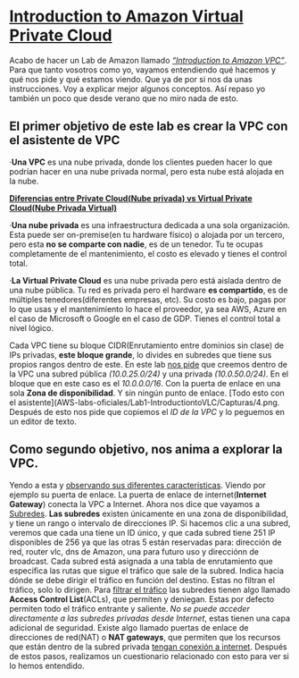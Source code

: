 # [Introduction to Amazon Virtual Private Cloud](AWS-labs-oficiales/Lab1-IntroductiontoVLC/Capturas/1.png)
Acabo de hacer un Lab de Amazon llamado [_“Introduction to Amazon VPC”_](AWS-labs-oficiales/Lab1-IntroductiontoVLC/Capturas/2.png).
Para que tanto vosotros como yo, vayamos entendiendo qué hacemos y qué nos pide y qué estamos viendo. Que ya de por si nos da unas instrucciones. Voy a explicar mejor algunos conceptos.
Así repaso yo también un poco que desde verano que no miro nada de esto.
## El primer objetivo de este lab es crear la VPC con el asistente de VPC

·**Una VPC** es una nube privada, donde los clientes pueden hacer lo que podrían hacer en una nube privada normal, pero esta nube está alojada en la nube.

<ins> **Diferencias entre Private Cloud(Nube privada) vs Virtual Private Cloud(Nube Privada Virtual)** </ins>

·**Una nube privada** es una infraestructura dedicada a una sola organización. Esta puede ser on-premise(en tu hardware físico) o alojada por un tercero, pero esta **no se comparte con nadie**, es de un tenedor. Tu te ocupas completamente de el mantenimiento, el costo es elevado y tienes el control total.

·**La Virtual Private Cloud** es una nube privada pero está aislada dentro de una nube pública. Tu red es privada pero el hardware **es compartido**, es de múltiples tenedores(diferentes empresas, etc).
Su costo es bajo, pagas por lo que usas y el mantenimiento lo hace el proveedor, ya sea AWS, Azure en el caso de Microsoft o Google en el caso de GDP. Tienes el control total a nivel lógico.

Cada VPC tiene su bloque CIDR(Enrutamiento entre dominios sin clase) de IPs privadas, **este bloque grande**, lo divides en subredes que tiene sus propios rangos dentro de este.
En este lab [nos pide](AWS-labs-oficiales/Lab1-IntroductiontoVLC/Capturas/3.png) que creemos dentro de la VPC una subred pública _(10.0.25.0/24)_ y una privada _(10.0.50.0/24)_. En el bloque que en este caso es el _10.0.0.0/16_. Con la puerta de enlace en una sola **Zona de disponibilidad**. Y sin ningún punto de enlace. [Todo esto con el asistente](AWS-labs-oficiales/Lab1-IntroductiontoVLC/Capturas/4.png. Después de esto nos pide que copiemos el _ID de la VPC_ y lo peguemos en un editor de texto.

## Como segundo objetivo, nos anima a explorar la VPC.

Yendo a esta y [observando sus diferentes características](AWS-labs-oficiales/Lab1-IntroductiontoVLC/Capturas/5.png). Viendo por ejemplo su puerta de enlace. La puerta de enlace de internet(**Internet Gateway**) conecta la VPC a Internet.
Ahora nos dice que vayamos a [Subredes](AWS-labs-oficiales/Lab1-IntroductiontoVLC/Capturas/6.png). **Las subredes** existen únicamente en una zona de disponibilidad, y tiene un rango o intervalo de direcciones IP.
Si hacemos clic a una subred, veremos que cada una tiene un ID único, y que cada subred tiene 251 IP disponibles de 256 ya que las otras 5 están reservadas para: dirección de red, router vlc, dns de Amazon, una para futuro uso y  direcciónn de broadcast.
Cada subred está asignada a una tabla de enrutamiento que especifica las rutas que sigue el tráfico que sale de la subred. Indica hacia dónde se debe dirigir el tráfico en función del destino. Estas no filtran el tráfico, solo lo dirigen.
Para [filtrar el tráfico](AWS-labs-oficiales/Lab1-IntroductiontoVLC/Capturas/7.png) las subredes tienen algo llamado **Access Control List**(ACLs), que permiten y deniegan. Estas por defecto permiten todo el tráfico entrante y saliente.
_No se puede acceder directamente a las subredes privadas desde Internet_, estas tienen una capa adicional de seguridad.
Existe algo llamado puertas de enlace de direcciones de red(NAT) o **NAT gateways**, que permiten que los recursos que están dentro de la subred privada [tengan conexión a internet](AWS-labs-oficiales/Lab1-IntroductiontoVLC/Capturas/8.png).
Después de estos pasos, realizamos un cuestionario relacionado con esto para ver si lo hemos entendido.
